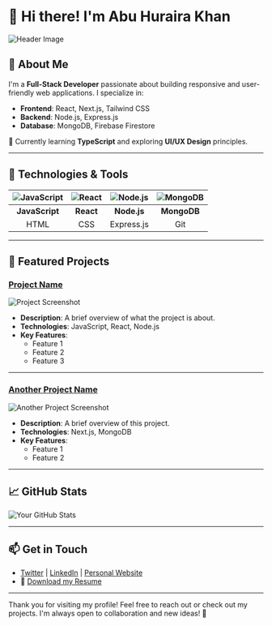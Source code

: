 # 👋 Hi there! I'm Abu Huraira Khan

![Header Image](https://via.placeholder.com/800x200?text=Welcome+to+My+GitHub+Profile) <!-- Replace with a personal image or header -->

## 🚀 About Me
I'm a **Full-Stack Developer** passionate about building responsive and user-friendly web applications. I specialize in:
- **Frontend**: React, Next.js, Tailwind CSS
- **Backend**: Node.js, Express.js
- **Database**: MongoDB, Firebase Firestore

🌱 Currently learning **TypeScript** and exploring **UI/UX Design** principles.

---

## 🔧 Technologies & Tools
| ![JavaScript](https://via.placeholder.com/30?text=JS) | ![React](https://via.placeholder.com/30?text=React) | ![Node.js](https://via.placeholder.com/30?text=Node.js) | ![MongoDB](https://via.placeholder.com/30?text=MongoDB) |
|:---:|:---:|:---:|:---:|
| **JavaScript** | **React** | **Node.js** | **MongoDB** |
| HTML | CSS | Express.js | Git |

---

## 🌟 Featured Projects
### [Project Name](link-to-your-project)
![Project Screenshot](https://via.placeholder.com/400x200?text=Project+Image) <!-- Replace with a project image -->
- **Description**: A brief overview of what the project is about.
- **Technologies**: JavaScript, React, Node.js
- **Key Features**:
  - Feature 1
  - Feature 2
  - Feature 3

---

### [Another Project Name](link-to-another-project)
![Another Project Screenshot](https://via.placeholder.com/400x200?text=Project+Image) <!-- Replace with a project image -->
- **Description**: A brief overview of this project.
- **Technologies**: Next.js, MongoDB
- **Key Features**:
  - Feature 1
  - Feature 2

---

## 📈 GitHub Stats
![Your GitHub Stats](https://github-readme-stats.vercel.app/api?username=Abuhuraira-Khan&show_icons=true&theme=radical)

---

## 📫 Get in Touch
- [Twitter](your-twitter-url) | [LinkedIn](your-linkedin-url) | [Personal Website](your-website-url)
- 📄 [Download my Resume](link-to-your-resume)

---

Thank you for visiting my profile! Feel free to reach out or check out my projects. I'm always open to collaboration and new ideas! 🚀
